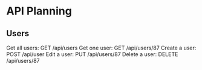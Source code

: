 # API Planning

## Users

Get all users: GET /api/users
Get one user: GET /api/users/87
Create a user: POST /api/user
Edit a user: PUT /api/users/87
Delete a user: DELETE /api/users/87

